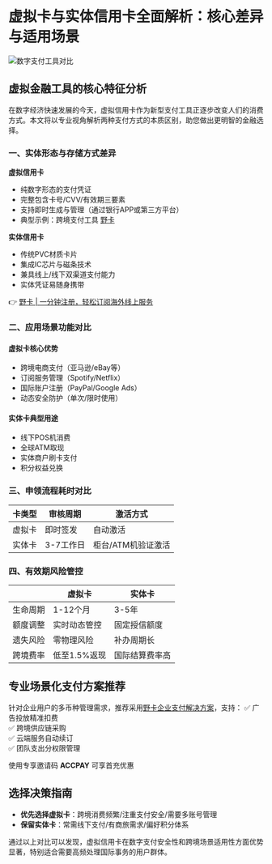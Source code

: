# 虚拟卡与实体信用卡全面解析：核心差异与适用场景

![数字支付工具对比](https://via.placeholder.com/800x400)

## 虚拟金融工具的核心特征分析

在数字经济快速发展的今天，虚拟信用卡作为新型支付工具正逐步改变人们的消费方式。本文将以专业视角解析两种支付方式的本质区别，助您做出更明智的金融选择。

### 一、实体形态与存储方式差异
**虚拟信用卡**  
- 纯数字形态的支付凭证  
- 完整包含卡号/CVV/有效期三要素  
- 支持即时生成与管理（通过银行APP或第三方平台）  
- 典型示例：跨境支付工具 [野卡](https://bbtdd.com/yeka)

**实体信用卡**  
- 传统PVC材质卡片  
- 集成IC芯片与磁条技术  
- 兼具线上/线下双渠道支付能力  
- 实体凭证易随身携带

👉 [野卡 | 一分钟注册，轻松订阅海外线上服务](https://bbtdd.com/yeka)

### 二、应用场景功能对比
#### 虚拟卡核心优势
- 跨境电商支付（亚马逊/eBay等）
- 订阅服务管理（Spotify/Netflix）
- 国际账户注册（PayPal/Google Ads）
- 动态安全防护（单次/限时使用）

#### 实体卡典型用途
- 线下POS机消费
- 全球ATM取现
- 实体商户刷卡支付
- 积分权益兑换

### 三、申领流程耗时对比
| 卡类型 | 审核周期 | 激活方式          |
|--------|----------|-------------------|
| 虚拟卡 | 即时签发 | 自动激活          |
| 实体卡 | 3-7工作日| 柜台/ATM机验证激活|

### 四、有效期风险管控
||虚拟卡|实体卡|
|---|---|---|
|生命周期|1-12个月|3-5年|
|额度调整|实时动态管控|固定授信额度|
|遗失风险|零物理风险|补办周期长|
|跨境费率|低至1.5%返现|国际结算费率高|

## 专业场景化支付方案推荐
针对企业用户的多币种管理需求，推荐采用[野卡企业支付解决方案](https://bbtdd.com/yeka)，支持：
✅ 广告投放精准扣费  
✅ 跨境供应链采购  
✅ 云端服务自动续订  
✅ 团队支出分权限管理  

使用专享邀请码 **ACCPAY** 可享首充优惠

## 选择决策指南
- **优先选择虚拟卡**：跨境消费频繁/注重支付安全/需要多账号管理
- **保留实体卡**：常需线下支付/有商旅需求/偏好积分体系

通过以上对比可以发现，虚拟信用卡在数字支付安全性和跨境场景适用性方面优势显著，特别适合需要高频处理国际事务的用户群体。